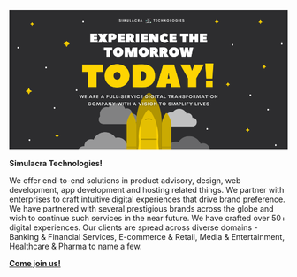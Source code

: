 ![Open Source at Automattic](./assets//community-banner.png)

**Simulacra Technologies!**

We offer end-to-end solutions in product advisory, design, web development, app development and hosting related things. We partner with enterprises to craft intuitive digital experiences that drive brand preference. We have partnered with several prestigious brands across the globe and wish to continue such services in the near future. We have crafted over 50+ digital experiences. Our clients are spread across diverse domains - Banking & Financial Services, E-commerce & Retail, Media & Entertainment, Healthcare & Pharma to name a few.   

**[Come join us!](https://www.linkedin.com/company/simulacra-technologies/)**